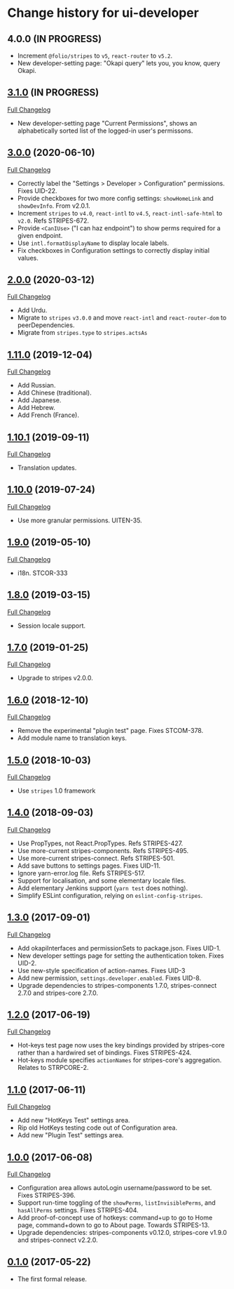 # Change history for ui-developer

## 4.0.0 (IN PROGRESS)

* Increment `@folio/stripes` to `v5`, `react-router` to `v5.2`.
* New developer-setting page: "Okapi query" lets you, you know, query Okapi.

## [3.1.0](https://github.com/folio-org/ui-developer/tree/v3.1.0) (IN PROGRESS)
[Full Changelog](https://github.com/folio-org/ui-developer/compare/v3.0.0...v3.1.0)

* New developer-setting page "Current Permissions", shows an alphabetically sorted list of the logged-in user's permissons.

## [3.0.0](https://github.com/folio-org/ui-developer/tree/v3.0.0) (2020-06-10)
[Full Changelog](https://github.com/folio-org/ui-developer/compare/v2.0.0...v3.0.0)

* Correctly label the "Settings > Developer > Configuration" permissions. Fixes UID-22.
* Provide checkboxes for two more config settings: `showHomeLink` and `showDevInfo`. From v2.0.1.
* Increment `stripes` to `v4.0`, `react-intl` to `v4.5`, `react-intl-safe-html` to `v2.0`. Refs STRIPES-672.
* Provide `<CanIUse>` ("I can haz endpoint") to show perms required for a given endpoint.
* Use `intl.formatDisplayName` to display locale labels.
* Fix checkboxes in Configuration settings to correctly display initial values.

## [2.0.0](https://github.com/folio-org/ui-developer/tree/v2.0.0) (2020-03-12)
[Full Changelog](https://github.com/folio-org/ui-developer/compare/v1.11.0...v2.0.0)

* Add Urdu.
* Migrate to `stripes` `v3.0.0` and move `react-intl` and `react-router-dom` to peerDependencies.
* Migrate from `stripes.type` to `stripes.actsAs`

## [1.11.0](https://github.com/folio-org/ui-developer/tree/v1.11.0) (2019-12-04)
[Full Changelog](https://github.com/folio-org/ui-developer/compare/v1.10.1...v1.11.0)

* Add Russian.
* Add Chinese (traditional).
* Add Japanese.
* Add Hebrew.
* Add French (France).

## [1.10.1](https://github.com/folio-org/ui-developer/tree/v1.10.1) (2019-09-11)
[Full Changelog](https://github.com/folio-org/ui-developer/compare/v1.10.0...v1.10.1)

* Translation updates.

## [1.10.0](https://github.com/folio-org/ui-developer/tree/v1.10.0) (2019-07-24)
[Full Changelog](https://github.com/folio-org/ui-developer/compare/v1.9.0...v1.10.0)

* Use more granular permissions. UITEN-35.

## [1.9.0](https://github.com/folio-org/ui-developer/tree/v1.9.0) (2019-05-10)
[Full Changelog](https://github.com/folio-org/ui-developer/compare/v1.8.0...v1.9.0)

* i18n. STCOR-333

## [1.8.0](https://github.com/folio-org/ui-developer/tree/v1.8.0) (2019-03-15)
[Full Changelog](https://github.com/folio-org/ui-developer/compare/v1.7.0...v1.8.0)

* Session locale support.

## [1.7.0](https://github.com/folio-org/ui-developer/tree/v1.7.0) (2019-01-25)
[Full Changelog](https://github.com/folio-org/ui-developer/compare/v1.6.0...v1.7.0)

* Upgrade to stripes v2.0.0.

## [1.6.0](https://github.com/folio-org/ui-developer/tree/v1.6.0) (2018-12-10)
[Full Changelog](https://github.com/folio-org/ui-developer/compare/v1.5.0...v1.6.0)

* Remove the experimental "plugin test" page. Fixes STCOM-378.
* Add module name to translation keys.

## [1.5.0](https://github.com/folio-org/ui-developer/tree/v1.5.0) (2018-10-03)
[Full Changelog](https://github.com/folio-org/ui-developer/compare/v1.4.0...v1.5.0)

* Use `stripes` 1.0 framework

## [1.4.0](https://github.com/folio-org/ui-developer/tree/v1.4.0) (2018-09-03)
[Full Changelog](https://github.com/folio-org/ui-developer/compare/v1.3.0...v1.4.0)

* Use PropTypes, not React.PropTypes. Refs STRIPES-427.
* Use more-current stripes-components. Refs STRIPES-495.
* Use more-current stripes-connect. Refs STRIPES-501.
* Add save buttons to settings pages. Fixes UID-11.
* Ignore yarn-error.log file. Refs STRIPES-517.
* Support for localisation, and some elementary locale files.
* Add elementary Jenkins support (`yarn test` does nothing).
* Simplify ESLint configuration, relying on `eslint-config-stripes`.

## [1.3.0](https://github.com/folio-org/ui-developer/tree/v1.3.0) (2017-09-01)
[Full Changelog](https://github.com/folio-org/ui-developer/compare/v1.2.0...v1.3.0)

* Add okapiInterfaces and permissionSets to package.json. Fixes UID-1.
* New developer settings page for setting the authentication token. Fixes UID-2.
* Use new-style specification of action-names. Fixes UID-3
* Add new permission, `settings.developer.enabled`. Fixes UID-8.
* Upgrade dependencies to stripes-components 1.7.0, stripes-connect 2.7.0 and stripes-core 2.7.0.

## [1.2.0](https://github.com/folio-org/ui-developer/tree/v1.2.0) (2017-06-19)
[Full Changelog](https://github.com/folio-org/ui-developer/compare/v1.1.0...v1.2.0)

* Hot-keys test page now uses the key bindings provided by stripes-core rather than a hardwired set of bindings. Fixes STRIPES-424.
* Hot-keys module specifies `actionNames` for stripes-core's aggregation. Relates to STRPCORE-2.

## [1.1.0](https://github.com/folio-org/ui-developer/tree/v1.1.0) (2017-06-11)
[Full Changelog](https://github.com/folio-org/ui-developer/compare/v1.0.0...v1.1.0)

* Add new "HotKeys Test" settings area.
* Rip old HotKeys testing code out of Configuration area.
* Add new "Plugin Test" settings area.

## [1.0.0](https://github.com/folio-org/ui-developer/tree/v1.0.0) (2017-06-08)
[Full Changelog](https://github.com/folio-org/ui-developer/compare/v0.1.0...v1.0.0)

* Configuration area allows autoLogin username/password to be set. Fixes STRIPES-396.
* Support run-time toggling of the `showPerms`, `listInvisiblePerms`, and `hasAllPerms` settings. Fixes STRIPES-404.
* Add proof-of-concept use of hotkeys: command+up to go to Home page, command+down to go to About page. Towards STRIPES-13.
* Upgrade dependencies: stripes-components v0.12.0, stripes-core v1.9.0 and stripes-connect v2.2.0.

## [0.1.0](https://github.com/folio-org/ui-developer/tree/v0.1.0) (2017-05-22)

* The first formal release.
